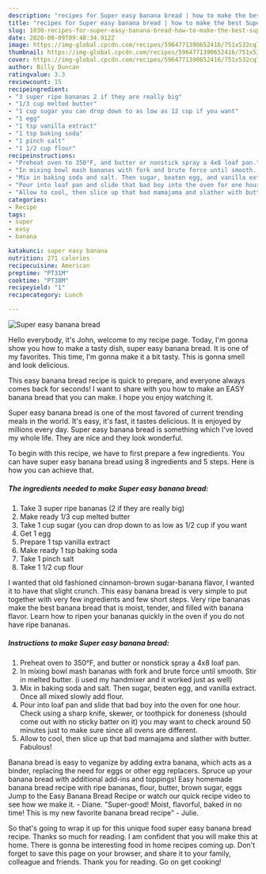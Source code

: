 ```yaml
---
description: "recipes for Super easy banana bread | how to make the best Super easy banana bread"
title: "recipes for Super easy banana bread | how to make the best Super easy banana bread"
slug: 1030-recipes-for-super-easy-banana-bread-how-to-make-the-best-super-easy-banana-bread
date: 2020-08-09T09:48:34.912Z
image: https://img-global.cpcdn.com/recipes/5964771390652416/751x532cq70/super-easy-banana-bread-recipe-main-photo.jpg
thumbnail: https://img-global.cpcdn.com/recipes/5964771390652416/751x532cq70/super-easy-banana-bread-recipe-main-photo.jpg
cover: https://img-global.cpcdn.com/recipes/5964771390652416/751x532cq70/super-easy-banana-bread-recipe-main-photo.jpg
author: Billy Duncan
ratingvalue: 3.3
reviewcount: 15
recipeingredient:
- "3 super ripe bananas 2 if they are really big"
- "1/3 cup melted butter"
- "1 cup sugar you can drop down to as low as 12 cup if you want"
- "1 egg"
- "1 tsp vanilla extract"
- "1 tsp baking soda"
- "1 pinch salt"
- "1 1/2 cup flour"
recipeinstructions:
- "Preheat oven to 350°F, and butter or nonstick spray a 4x8 loaf pan."
- "In mixing bowl mash bananas with fork and brute force until smooth. Stir in melted butter. (i used my handmixer and it worked just as well)"
- "Mix in baking soda and salt. Then sugar, beaten egg, and vanilla extract. Once all mixed slowly add flour."
- "Pour into loaf pan and slide that bad boy into the oven for one hour. Check using a sharp knife, skewer, or toothpick for doneness (should come out with no sticky batter on it) you may want to check around 50 minutes just to make sure since all ovens are different."
- "Allow to cool, then slice up that bad mamajama and slather with butter. Fabulous!"
categories:
- Recipe
tags:
- super
- easy
- banana

katakunci: super easy banana 
nutrition: 271 calories
recipecuisine: American
preptime: "PT31M"
cooktime: "PT38M"
recipeyield: "1"
recipecategory: Lunch

---
```



![Super easy banana bread](https://img-global.cpcdn.com/recipes/5964771390652416/751x532cq70/super-easy-banana-bread-recipe-main-photo.jpg)

Hello everybody, it's John, welcome to my recipe page. Today, I'm gonna show you how to make a tasty dish, super easy banana bread. It is one of my favorites. This time, I'm gonna make it a bit tasty. This is gonna smell and look delicious.

This easy banana bread recipe is quick to prepare, and everyone always comes back for seconds! I want to share with you how to make an EASY banana bread that you can make. I hope you enjoy watching it.

Super easy banana bread is one of the most favored of current trending meals in the world. It's easy, it's fast, it tastes delicious. It is enjoyed by millions every day. Super easy banana bread is something which I've loved my whole life. They are nice and they look wonderful.


To begin with this recipe, we have to first prepare a few ingredients. You can have super easy banana bread using 8 ingredients and 5 steps. Here is how you can achieve that.

<!--inarticleads1-->

##### The ingredients needed to make Super easy banana bread:

1. Take 3 super ripe bananas (2 if they are really big)
1. Make ready 1/3 cup melted butter
1. Take 1 cup sugar (you can drop down to as low as 1/2 cup if you want
1. Get 1 egg
1. Prepare 1 tsp vanilla extract
1. Make ready 1 tsp baking soda
1. Take 1 pinch salt
1. Take 1 1/2 cup flour


I wanted that old fashioned cinnamon-brown sugar-banana flavor, I wanted it to have that slight crunch. This easy banana bread is very simple to put together with very few ingredients and few short steps. Very ripe bananas make the best banana bread that is moist, tender, and filled with banana flavor. Learn how to ripen your bananas quickly in the oven if you do not have ripe bananas. 

<!--inarticleads2-->

##### Instructions to make Super easy banana bread:

1. Preheat oven to 350°F, and butter or nonstick spray a 4x8 loaf pan.
1. In mixing bowl mash bananas with fork and brute force until smooth. Stir in melted butter. (i used my handmixer and it worked just as well)
1. Mix in baking soda and salt. Then sugar, beaten egg, and vanilla extract. Once all mixed slowly add flour.
1. Pour into loaf pan and slide that bad boy into the oven for one hour. Check using a sharp knife, skewer, or toothpick for doneness (should come out with no sticky batter on it) you may want to check around 50 minutes just to make sure since all ovens are different.
1. Allow to cool, then slice up that bad mamajama and slather with butter. Fabulous!


Banana bread is easy to veganize by adding extra banana, which acts as a binder, replacing the need for eggs or other egg replacers. Spruce up your banana bread with additional add-ins and toppings! Easy homemade banana bread recipe with ripe bananas, flour, butter, brown sugar, eggs Jump to the Easy Banana Bread Recipe or watch our quick recipe video to see how we make it. - Diane. &#34;Super-good! Moist, flavorful, baked in no time! This is my new favorite banana bread recipe&#34; - Julie. 

So that's going to wrap it up for this unique food super easy banana bread recipe. Thanks so much for reading. I am confident that you will make this at home. There is gonna be interesting food in home recipes coming up. Don't forget to save this page on your browser, and share it to your family, colleague and friends. Thank you for reading. Go on get cooking!
